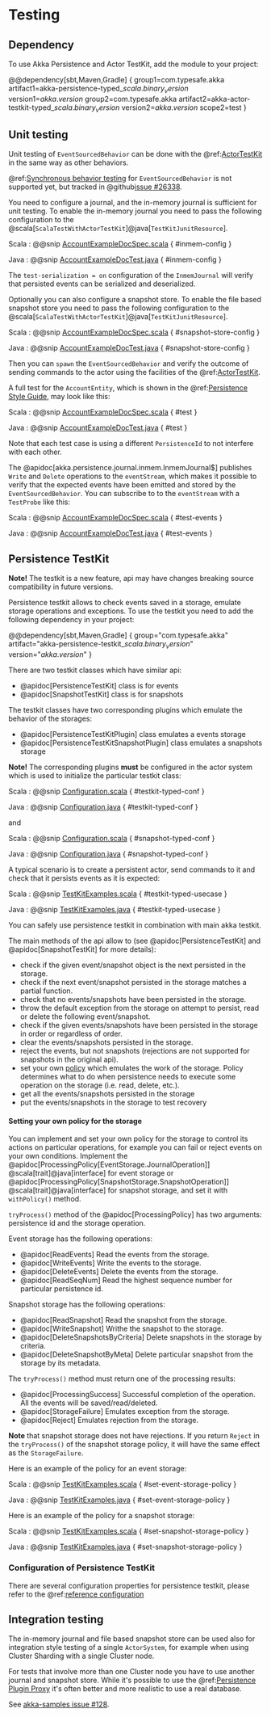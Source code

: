 # Testing

## Dependency

To use Akka Persistence and Actor TestKit, add the module to your project:

@@dependency[sbt,Maven,Gradle] {
  group1=com.typesafe.akka
  artifact1=akka-persistence-typed_$scala.binary_version$
  version1=$akka.version$
  group2=com.typesafe.akka
  artifact2=akka-actor-testkit-typed_$scala.binary_version$
  version2=$akka.version$
  scope2=test
}

## Unit testing

Unit testing of `EventSourcedBehavior` can be done with the @ref:[ActorTestKit](testing-async.md)
in the same way as other behaviors.

@ref:[Synchronous behavior testing](testing-sync.md) for `EventSourcedBehavior` is not supported yet, but
tracked in @github[issue #26338](#23712).

You need to configure a journal, and the in-memory journal is sufficient for unit testing. To enable the
in-memory journal you need to pass the following configuration to the @scala[`ScalaTestWithActorTestKit`]@java[`TestKitJunitResource`].

Scala
:  @@snip [AccountExampleDocSpec.scala](/akka-cluster-sharding-typed/src/test/scala/docs/akka/cluster/sharding/typed/AccountExampleDocSpec.scala) { #inmem-config }

Java
:  @@snip [AccountExampleDocTest.java](/akka-cluster-sharding-typed/src/test/java/jdocs/akka/cluster/sharding/typed/AccountExampleDocTest.java) { #inmem-config } 

The `test-serialization = on` configuration of the `InmemJournal` will verify that persisted events can be serialized and deserialized.

Optionally you can also configure a snapshot store. To enable the file based snapshot store you need to pass the
following configuration to the @scala[`ScalaTestWithActorTestKit`]@java[`TestKitJunitResource`].

Scala
:  @@snip [AccountExampleDocSpec.scala](/akka-cluster-sharding-typed/src/test/scala/docs/akka/cluster/sharding/typed/AccountExampleDocSpec.scala) { #snapshot-store-config }

Java
:  @@snip [AccountExampleDocTest.java](/akka-cluster-sharding-typed/src/test/java/jdocs/akka/cluster/sharding/typed/AccountExampleDocTest.java) { #snapshot-store-config }

Then you can `spawn` the `EventSourcedBehavior` and verify the outcome of sending commands to the actor using
the facilities of the @ref:[ActorTestKit](testing-async.md).

A full test for the `AccountEntity`, which is shown in the @ref:[Persistence Style Guide](persistence-style.md), may look like this:

Scala
:  @@snip [AccountExampleDocSpec.scala](/akka-cluster-sharding-typed/src/test/scala/docs/akka/cluster/sharding/typed/AccountExampleDocSpec.scala) { #test }

Java
:  @@snip [AccountExampleDocTest.java](/akka-cluster-sharding-typed/src/test/java/jdocs/akka/cluster/sharding/typed/AccountExampleDocTest.java) { #test }  

Note that each test case is using a different `PersistenceId` to not interfere with each other.

The @apidoc[akka.persistence.journal.inmem.InmemJournal$] publishes `Write` and `Delete` operations to the
`eventStream`, which makes it possible to verify that the expected events have been emitted and stored by the
`EventSourcedBehavior`. You can subscribe to to the `eventStream` with a `TestProbe` like this:

Scala
:  @@snip [AccountExampleDocSpec.scala](/akka-cluster-sharding-typed/src/test/scala/docs/akka/cluster/sharding/typed/AccountExampleDocSpec.scala) { #test-events }

Java
:  @@snip [AccountExampleDocTest.java](/akka-cluster-sharding-typed/src/test/java/jdocs/akka/cluster/sharding/typed/AccountExampleDocTest.java) { #test-events }

## Persistence TestKit

**Note!** The testkit is a new feature, api may have changes breaking source compatibility in future versions.

Persistence testkit allows to check events saved in a storage, emulate storage operations and exceptions.
To use the testkit you need to add the following dependency in your project:

@@dependency[sbt,Maven,Gradle] {
  group="com.typesafe.akka"
  artifact="akka-persistence-testkit_$scala.binary_version$"
  version="$akka.version$"
}

There are two testkit classes which have similar api:

 * @apidoc[PersistenceTestKit] class is for events
 * @apidoc[SnapshotTestKit] class is for snapshots
 
The testkit classes have two corresponding plugins which emulate the behavior of the storages: 

 * @apidoc[PersistenceTestKitPlugin] class emulates a events storage 
 * @apidoc[PersistenceTestKitSnapshotPlugin] class emulates a snapshots storage

**Note!** The corresponding plugins **must** be configured in the actor system which is used to initialize the particular testkit class:

Scala
:  @@snip [Configuration.scala](/akka-docs/src/test/scala/docs/persistence/testkit/Configuration.scala) { #testkit-typed-conf }

Java
:  @@snip [Configuration.java](/akka-docs/src/test/java/jdocs/persistence/testkit/Configuration.java) { #testkit-typed-conf }

and

Scala
:  @@snip [Configuration.scala](/akka-docs/src/test/scala/docs/persistence/testkit/Configuration.scala) { #snapshot-typed-conf }

Java
:  @@snip [Configuration.java](/akka-docs/src/test/java/jdocs/persistence/testkit/Configuration.java) { #snapshot-typed-conf }

A typical scenario is to create a persistent actor, send commands to it and check that it persists events as it is expected:

Scala
:  @@snip [TestKitExamples.scala](/akka-docs/src/test/scala/docs/persistence/testkit/TestKitExamples.scala) { #testkit-typed-usecase }

Java
:  @@snip [TestKitExamples.java](/akka-docs/src/test/java/jdocs/persistence/testkit/TestKitExamples.java) { #testkit-typed-usecase }

You can safely use persistence testkit in combination with main akka testkit.

The main methods of the api allow to (see @apidoc[PersistenceTestKit] and @apidoc[SnapshotTestKit] for more details):

 * check if the given event/snapshot object is the next persisted in the storage.
 * check if the next event/snapshot persisted in the storage matches a partial function.
 * check that no events/snapshots have been persisted in the storage.
 * throw the default exception from the storage on attempt to persist, read or delete the following event/snapshot.
 * check if the given events/snapshots have been persisted in the storage in order or regardless of order.
 * clear the events/snapshots persisted in the storage.
 * reject the events, but not snapshots (rejections are not supported for snapshots in the original api).
 * set your own [policy](#setting-your-own-policy-for-the-storage) which emulates the work of the storage. 
Policy determines what to do when persistence needs to execute some operation on the storage (i.e. read, delete, etc.).
 * get all the events/snapshots persisted in the storage
 * put the events/snapshots in the storage to test recovery
 
#### Setting your own policy for the storage

You can implement and set your own policy for the storage to control its actions on particular operations, for example you can fail or reject events on your own conditions.
Implement the @apidoc[ProcessingPolicy[EventStorage.JournalOperation]] @scala[trait]@java[interface] for event storage
or @apidoc[ProcessingPolicy[SnapshotStorage.SnapshotOperation]] @scala[trait]@java[interface] for snapshot storage,
and set it with `withPolicy()` method.

`tryProcess()` method of the @apidoc[ProcessingPolicy] has two arguments: persistence id and the storage operation. 

Event storage has the following operations:

 * @apidoc[ReadEvents] Read the events from the storage.
 * @apidoc[WriteEvents] Write the events to the storage.
 * @apidoc[DeleteEvents] Delete the events from the storage.
 * @apidoc[ReadSeqNum] Read the highest sequence number for particular persistence id.

Snapshot storage has the following operations:

 * @apidoc[ReadSnapshot] Read the snapshot from the storage.
 * @apidoc[WriteSnapshot] Writhe the snapshot to the storage.
 * @apidoc[DeleteSnapshotsByCriteria] Delete snapshots in the storage by criteria.
 * @apidoc[DeleteSnapshotByMeta] Delete particular snapshot from the storage by its metadata.

The `tryProcess()` method must return one of the processing results:
 
 * @apidoc[ProcessingSuccess] Successful completion of the operation. All the events will be saved/read/deleted.
 * @apidoc[StorageFailure] Emulates exception from the storage.
 * @apidoc[Reject] Emulates rejection from the storage.

**Note** that snapshot storage does not have rejections. If you return `Reject` in the `tryProcess()` of the snapshot storage policy, it will have the same effect as the `StorageFailure`.

Here is an example of the policy for an event storage:

Scala
:  @@snip [TestKitExamples.scala](/akka-docs/src/test/scala/docs/persistence/testkit/TestKitExamples.scala) { #set-event-storage-policy }

Java
:  @@snip [TestKitExamples.java](/akka-docs/src/test/java/jdocs/persistence/testkit/TestKitExamples.java) { #set-event-storage-policy }

Here is an example of the policy for a snapshot storage:

Scala
:  @@snip [TestKitExamples.scala](/akka-docs/src/test/scala/docs/persistence/testkit/TestKitExamples.scala) { #set-snapshot-storage-policy }

Java
:  @@snip [TestKitExamples.java](/akka-docs/src/test/java/jdocs/persistence/testkit/TestKitExamples.java) { #set-snapshot-storage-policy } 

### Configuration of Persistence TestKit

There are several configuration properties for persistence testkit, please refer
to the @ref:[reference configuration](../general/configuration-reference.md#config-akka-persistence-testkit)

## Integration testing

The in-memory journal and file based snapshot store can be used also for integration style testing of a single
`ActorSystem`, for example when using Cluster Sharding with a single Cluster node.

For tests that involve more than one Cluster node you have to use another journal and snapshot store.
While it's possible to use the @ref:[Persistence Plugin Proxy](../persistence-plugins.md#persistence-plugin-proxy)
it's often better and more realistic to use a real database.

See [akka-samples issue #128](https://github.com/akka/akka-samples/issues/128).    

